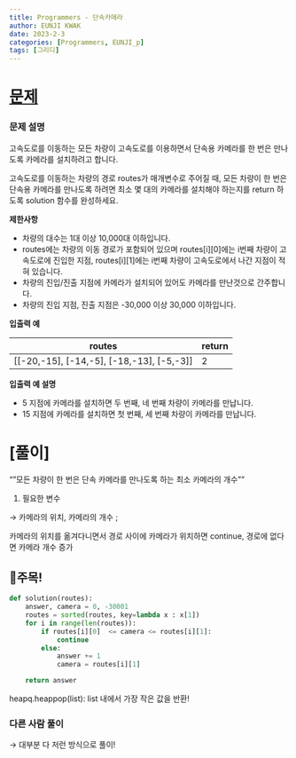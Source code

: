 ```yaml
---
title: Programmers - 단속카메라
author: EUNJI KWAK
date: 2023-2-3
categories: [Programmers, EUNJI_p]
tags: [그리디]
---
```


# [문제](https://school.programmers.co.kr/learn/courses/30/lessons/42884)

### **문제 설명**

고속도로를 이동하는 모든 차량이 고속도로를 이용하면서 단속용 카메라를 한 번은 만나도록 카메라를 설치하려고 합니다.

고속도로를 이동하는 차량의 경로 routes가 매개변수로 주어질 때, 모든 차량이 한 번은 단속용 카메라를 만나도록 하려면 최소 몇 대의 카메라를 설치해야 하는지를 return 하도록 solution 함수를 완성하세요.

**제한사항**

- 차량의 대수는 1대 이상 10,000대 이하입니다.
- routes에는 차량의 이동 경로가 포함되어 있으며 routes[i][0]에는 i번째 차량이 고속도로에 진입한 지점, routes[i][1]에는 i번째 차량이 고속도로에서 나간 지점이 적혀 있습니다.
- 차량의 진입/진출 지점에 카메라가 설치되어 있어도 카메라를 만난것으로 간주합니다.
- 차량의 진입 지점, 진출 지점은 -30,000 이상 30,000 이하입니다.

**입출력 예**

| routes | return |
| --- | --- |
| [[-20,-15], [-14,-5], [-18,-13], [-5,-3]] | 2 |

**입출력 예 설명**

- 5 지점에 카메라를 설치하면 두 번째, 네 번째 차량이 카메라를 만납니다.
- 15 지점에 카메라를 설치하면 첫 번째, 세 번째 차량이 카메라를 만납니다.

# [풀이]

“”모든 차량이 한 번은 단속 카메라를 만나도록 하는 최소 카메라의 개수””

1. 필요한 변수

→ 카메라의 위치, 카메라의 개수 ; 

카메라의 위치를 옮겨다니면서 경로 사이에 카메라가 위치하면 continue, 경로에 없다면 카메라 개수 증가

## 📌주목!

```python
def solution(routes):
    answer, camera = 0, -30001 
    routes = sorted(routes, key=lambda x : x[1])
    for i in range(len(routes)):
        if routes[i][0]  <= camera <= routes[i][1]:
            continue
        else:
            answer += 1
            camera = routes[i][1]

    return answer
```

heapq.heappop(list): list 내에서 가장 작은 값을 반환!

### 다른 사람 풀이

→ 대부분 다 저런 방식으로 풀이!
